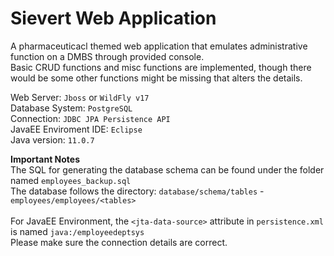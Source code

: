 # Sievert Web Application
A pharmaceuticacl themed web application that emulates administrative function on a DMBS through provided console.<br>
Basic CRUD functions and misc functions are implemented, though there would be some other functions might be missing that alters the details.

Web Server: `Jboss` or `WildFly v17`<br>
Database System: `PostgreSQL`<br>
Connection: `JDBC JPA Persistence API`<br>
JavaEE Enviroment IDE: `Eclipse`<br>
Java version: `11.0.7`

**Important Notes**<br>
The SQL for generating the database schema can be found under the folder named `employees_backup.sql`<br>
The database follows the directory: `database/schema/tables` - `employees/employees/<tables>`<br><br>
For JavaEE Environment, the `<jta-data-source>` attribute in `persistence.xml` is named `java:/employeedeptsys`<br>
Please make sure the connection details are correct.
